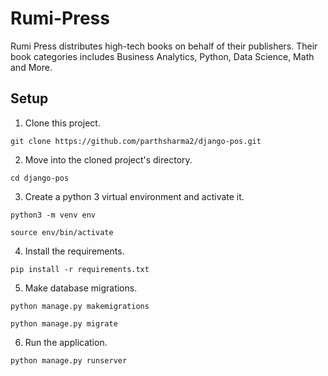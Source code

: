 # Rumi-Press
Rumi Press distributes high-tech books on behalf of their publishers. Their book categories includes Business Analytics, Python, Data Science, Math and More.

## Setup
1. Clone this project.
```
git clone https://github.com/parthsharma2/django-pos.git
```

2. Move into the cloned project's directory.
```
cd django-pos
```

3. Create a python 3 virtual environment and activate it.
```
python3 -m venv env
```
```
source env/bin/activate
```

4. Install the requirements.
```
pip install -r requirements.txt
```

5. Make database migrations.
```
python manage.py makemigrations
```
```
python manage.py migrate
```

6. Run the application.
```
python manage.py runserver
```
